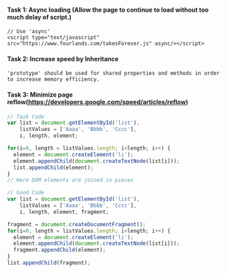 #### Task 1: Async loading (Allow the page to continue to load without too much delay of script.)

```
// Use 'async'
<script type="text/javascript" src="https://www.fourlands.com/takesForever.js" async/></script>
```

#### Task 2: Increase speed by Inheritance
```
'prototype' should be used for shared properties and methods in order
to increase memory efficiency.
```

#### Task 3: Minimize page reflow(https://developers.google.com/speed/articles/reflow)

```javascript
// Task Code
var list = document.getElementById('list'),
    listValues = ['Aaaa', 'Bbbb', 'Cccc'],
    i, length, element;

for(i=0, length = listValues.length; i<length; i++) {
  element = document.createElement('li');
  element.appendChild(document.createTextNode(list[i]));
  list.appendChild(element);
}
// Here DOM elements are joined in pieces

// Good Code
var list = document.getElementById('list'),
    listValues = ['Aaaa', 'Bbbb', 'Cccc'],
    i, length, element, fragment;

fragment = document.createDocumentFragment();
for(i=0, length = listValues.length; i<length; i++) {
  element = document.createElement('li');
  element.appendChild(document.createTextNode(list[i]));
  fragment.appendChild(element);
}
list.appendChild(fragment);
```
